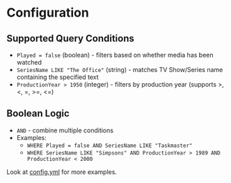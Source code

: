 # Configuration

## Supported Query Conditions

- `Played = false` (boolean) - filters based on whether media has been watched
- `SeriesName LIKE "The Office"` (string) - matches TV Show/Series name containing the specified text
- `ProductionYear > 1950` (integer) - filters by production year (supports >, <, =, >=, <=)

## Boolean Logic

- `AND` - combine multiple conditions
- Examples:
  - `WHERE Played = false AND SeriesName LIKE "Taskmaster"`
  - `WHERE SeriesName LIKE "Simpsons" AND ProductionYear > 1989 AND ProductionYear < 2000`

Look at [config.yml](https://github.com/jeffwhite530/Selectarr/blob/main/config.yml) for more examples.

